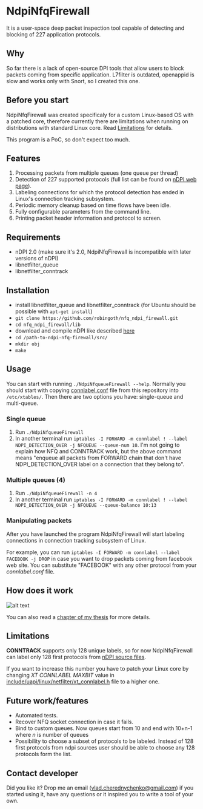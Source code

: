 # NdpiNfqFirewall
It is a user-space deep packet inspection tool capable of detecting and blocking of 227 application protocols.

## Why
So far there is a lack of open-source DPI tools that allow users to block packets coming from specific application.
L7filter is outdated, openappid is slow and works only with Snort, so I created this one.

## Before you start
NdpiNfqFirewall was created specificaly for a custom Linux-based OS with a patched core, therefore currently there are limitations when running on distributions with standard Linux core. Read [Limitations](#limitations) for details.

This program is a PoC, so don't expect too much.

## Features
1. Processing packets from multiple queues (one queue per thread)
2. Detection of 227 supported protocols (full list can be found on [nDPI web page](http://www.ntop.org/products/deep-packet-inspection/ndpi/)).
3. Labeling connections for which the protocol detection has ended in Linux's connection tracking subsystem.
4. Periodic memory cleanup based on time flows have been idle.
5. Fully configurable parameters from the command line.
6. Printing packet header information and protocol to screen.

## Requirements
- nDPI 2.0 (make sure it's 2.0, NdpiNfqFirewall is incompatible with later versions of nDPI)
- libnetfilter_queue
- libnetfilter_conntrack

## Installation
- install libnetfilter_queue and libnetfilter_conntrack (for Ubuntu should be possible with `apt-get install`)
- `git clone https://github.com/robingoth/nfq_ndpi_firewall.git`
- `cd nfq_ndpi_firewall/lib`
- download and compile nDPI like described [here](https://github.com/ntop/nDPI/blob/2.0-stable/INSTALL)
- `cd /path-to-ndpi-nfq-firewall/src/`
- `mkdir obj`
- `make`

## Usage
You can start with running `./NdpiNfqueueFirewall --help`.
Normally you should start with copying [connlabel.conf](./connlabel.conf) file from this repository into `/etc/xtables/`.
Then there are two options you have: single-queue and multi-queue.

### Single queue
1. Run `./NdpiNfqueueFirewall`
2. In another terminal run `iptables -I FORWARD -m connlabel ! --label NDPI_DETECTION_OVER -j NFQUEUE --queue-num 10`. I'm not going to explain how NFQ and CONNTRACK work, but the above command means "enqueue all packets from FORWARD chain that don't have NDPI_DETECTION_OVER label on a connection that they belong to".

### Multiple queues (4)
1. Run `./NdpiNfqueueFirewall -n 4`
2. In another terminal run `iptables -I FORWARD -m connlabel ! --label NDPI_DETECTION_OVER -j NFQUEUE --queue-balance 10:13`

### Manipulating packets
After you have launched the program NdpiNfqFirewall will start labeling connections in connection tracking subsystem of Linux.

For example, you can run `iptables -I FORWARD -m connlabel --label FACEBOOK -j DROP` in case you want to drop packets coming from facebook web site. You can substitute "FACEBOOK" with any other protocol from your *connlabel.conf* file.

## How does it work
![alt text](https://github.com/robingoth/nfq_ndpi_firewall/blob/master/docs/workflow.png "NdpiNfqFirewall Workflow")

You can also read a [chapter of my thesis](./docs/thesis_chapter_l7firewall.pdf) for more details.

## Limitations
**CONNTRACK** supports only 128 unique labels, so for now NdpiNfqFirewall can label only 128 first protocols from [nDPI source files](https://github.com/ntop/nDPI/blob/2.0-stable/src/include/ndpi_protocol_ids.h).

If you want to increase this number you have to patch your Linux core by changing *XT CONNLABEL MAXBIT* value in [include/uapi/linux/netfilter/xt_connlabel.h](https://github.com/torvalds/linux/blob/master/include/uapi/linux/netfilter/xt_connlabel.h) file to a higher one.

## Future work/features
- Automated tests.
- Recover NFQ socket connection in case it fails.
- Bind to custom queues. Now queues start from 10 and end with 10+n-1 where *n* is number of queues 
- Possibility to choose a subset of protocols to be labeled. Instead of 128 first protocols from ndpi sources user should be able to choose any 128 protocols form the list.

## Contact developer
Did you like it? Drop me an email (vlad.cherednychenko@gmail.com) if you started using it, have any questions or it inspired you to write a tool of your own.
